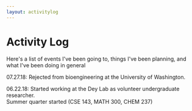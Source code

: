 ```yaml
---
layout: activitylog
---
```


# Activity Log

Here's a list of events I've been going to, things I've been planning, and what I've been doing in general

07.27.18: Rejected from bioengineering at the University of Washington.

06.22.18: Started working at the Dey Lab as volunteer undergraduate researcher.  
		  Summer quarter started (CSE 143, MATH 300, CHEM 237)